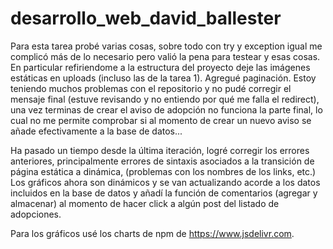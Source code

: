 # desarrollo_web_david_ballester

Para esta tarea probé varias cosas, sobre todo con try y exception igual me complicó más de lo necesario pero valió la pena para testear y esas cosas. En particular refiriendome a la estructura del proyecto deje las imágenes estáticas en uploads (incluso las de la tarea 1). Agregué paginación. Estoy teniendo muchos problemas con el repositorio y no pudé corregir el mensaje final (estuve revisando y no entiendo por qué me falla el redirect), una vez terminas de crear el aviso de adopción no funciona la parte final, lo cual no me permite comprobar si al momento de crear un nuevo aviso se añade efectivamente a la base de datos...

Ha pasado un tiempo desde la última iteración, logré corregir los errores anteriores, principalmente errores de sintaxis asociados a la transición de página estática a dinámica, (problemas con los nombres de los links, etc.) Los gráficos ahora son dinámicos y se van actualizando acorde a los datos incluidos en la base de datos y añadí la función de comentarios (agregar y almacenar) al momento de hacer click a algún post del listado de adopciones.

Para los gráficos usé los charts de npm de https://www.jsdelivr.com. 